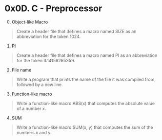# 0x0D. C - Preprocessor

0. Object-like Macro
> Create a header file that defines a macro named SIZE as an abbreviation for the token 1024.

1. Pi
> Create a header file that defines a macro named PI as an abbreviation for the token 3.14159265359.

2. File name
> Write a program that prints the name of the file it was compiled from, followed by a new line.

3. Function-like macro
> Write a function-like macro ABS(x) that computes the absolute value of a number x.

4. SUM
> Write a function-like macro SUM(x, y) that computes the sum of the numbers x and y.
